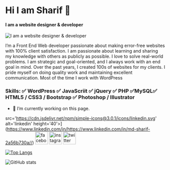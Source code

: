 # Hi I am Sharif 👋
#### I am a website designer & developer
![I am a website designer & developer](https://scontent.fdac2-2.fna.fbcdn.net/v/t39.30808-6/460341070_1096107521942065_1939438728442558194_n.png?stp=dst-png_s960x960&_nc_cat=103&ccb=1-7&_nc_sid=cc71e4&_nc_eui2=AeHK57wW0ozPFPpoqy_vuyAj81vxQ6C41BjzW_FDoLjUGCyNyuPhD_dCoe_OP3qpKjBKvLvNTfHzh0EjLTcrwRAv&_nc_ohc=IdBCVHeoKgkQ7kNvgGQhBcv&_nc_zt=23&_nc_ht=scontent.fdac2-2.fna&_nc_gid=Ay2VI5sA0GPxRlW01rYig2k&oh=00_AYBIGoXAW5ml3GxNIU6MV_Ri-OiuERG-h82w5pZwgNaCYw&oe=66FB2624)

I’m a Front End Web developer passionate about making error-free websites with 100% client satisfaction. I am passionate about learning and sharing my knowledge with others as publicly as possible. I love to solve real-world problems. I am strategic and goal-oriented, and I always work with an end goal in mind. Over the past years, I created 100s of websites for my clients. I pride myself on doing quality work and maintaining excellent communication. Most of the time I work with WordPress

### Skills: ✅ WordPress ✅ JavaScriit ✅  jQuery ✅ PHP ✅MySQL✅ HTML5 / CSS3 / Bootstrap ✅ Photoshop / Illustrator 

- 🔭 I’m currently working on this page. 


src='https://cdn.jsdelivr.net/npm/simple-icons@3.0.1/icons/linkedin.svg' alt='linkedin' height='40'>](https://www.linkedin.com/in/https://www.linkedin.com/in/md-sharif-2a56b730a//)  [<img src='https://cdn.jsdelivr.net/npm/simple-icons@3.0.1/icons/facebook.svg' alt='facebook' height='40'>](https://www.facebook.com/https://web.facebook.com/profile.php?id=100046284812126)  [<img src='https://cdn.jsdelivr.net/npm/simple-icons@3.0.1/icons/instagram.svg' alt='instagram' height='40'>](https://www.instagram.com/https://www.instagram.com/mdshorifk629//)  [<img src='https://cdn.jsdelivr.net/npm/simple-icons@3.0.1/icons/twitter.svg' alt='twitter' height='40'>](https://twitter.com/https://x.com/MDSharif2033738)  


[![Top Langs](https://github-readme-stats.vercel.app/api/top-langs/?username=MDSharif5)](https://github.com/anuraghazra/github-readme-stats)

![GitHub stats](https://github-readme-stats.vercel.app/api?username=MDSharif5&show_icons=true&count_private=true)  




